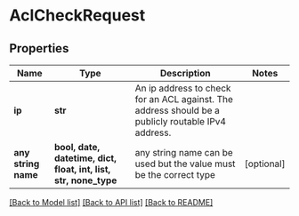 # AclCheckRequest


## Properties
Name | Type | Description | Notes
------------ | ------------- | ------------- | -------------
**ip** | **str** | An ip address to check for an ACL against. The address should be a publicly routable IPv4 address. | 
**any string name** | **bool, date, datetime, dict, float, int, list, str, none_type** | any string name can be used but the value must be the correct type | [optional]

[[Back to Model list]](../README.md#documentation-for-models) [[Back to API list]](../README.md#documentation-for-api-endpoints) [[Back to README]](../README.md)


